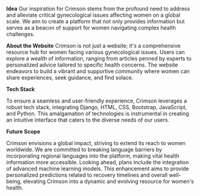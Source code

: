 **Idea**
Our inspiration for Crimson stems from the profound need to address and alleviate critical gynecological issues affecting women on a global scale. We aim to create a platform that not only provides information but serves as a beacon of support for women navigating complex health challenges.

**About the Website**
Crimson is not just a website; it's a comprehensive resource hub for women facing various gynecological issues. Users can explore a wealth of information, ranging from articles penned by experts to personalized advice tailored to specific health concerns. The website endeavors to build a vibrant and supportive community where women can share experiences, seek guidance, and find solace.

**Tech Stack**

To ensure a seamless and user-friendly experience, Crimson leverages a robust tech stack, integrating Django, HTML, CSS, Bootstrap, JavaScript, and Python. This amalgamation of technologies is instrumental in creating an intuitive interface that caters to the diverse needs of our users.

**Future Scope**

Crimson envisions a global impact, striving to extend its reach to women worldwide. We are committed to breaking language barriers by incorporating regional languages into the platform, making vital health information more accessible. Looking ahead, plans include the integration of advanced machine learning models. This enhancement aims to provide personalized predictions related to recovery timelines and overall well-being, elevating Crimson into a dynamic and evolving resource for women's health.
